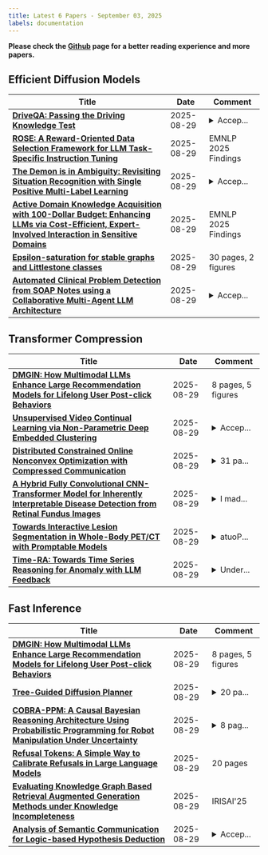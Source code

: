 ```yaml
---
title: Latest 6 Papers - September 03, 2025
labels: documentation
---
```

**Please check the [Github](https://github.com/zezhishao/MTS_Daily_ArXiv) page for a better reading experience and more papers.**

## Efficient Diffusion Models
| **Title** | **Date** | **Comment** |
| --- | --- | --- |
| **[DriveQA: Passing the Driving Knowledge Test](http://arxiv.org/abs/2508.21824v1)** | 2025-08-29 | <details><summary>Accep...</summary><p>Accepted by ICCV 2025. Project page: https://driveqaiccv.github.io/</p></details> |
| **[ROSE: A Reward-Oriented Data Selection Framework for LLM Task-Specific Instruction Tuning](http://arxiv.org/abs/2412.00631v2)** | 2025-08-29 | EMNLP 2025 Findings |
| **[The Demon is in Ambiguity: Revisiting Situation Recognition with Single Positive Multi-Label Learning](http://arxiv.org/abs/2508.21816v1)** | 2025-08-29 | <details><summary>Accep...</summary><p>Accepted by ICDM 2025</p></details> |
| **[Active Domain Knowledge Acquisition with 100-Dollar Budget: Enhancing LLMs via Cost-Efficient, Expert-Involved Interaction in Sensitive Domains](http://arxiv.org/abs/2508.17202v2)** | 2025-08-29 | EMNLP 2025 Findings |
| **[Epsilon-saturation for stable graphs and Littlestone classes](http://arxiv.org/abs/2508.21807v1)** | 2025-08-29 | 30 pages, 2 figures |
| **[Automated Clinical Problem Detection from SOAP Notes using a Collaborative Multi-Agent LLM Architecture](http://arxiv.org/abs/2508.21803v1)** | 2025-08-29 | <details><summary>Accep...</summary><p>Accepted to The 16th ACM Conference on Bioinformatics, Computational Biology, and Health Informatics (ACM-BCB 2025)(Poster Paper)</p></details> |

## Transformer Compression
| **Title** | **Date** | **Comment** |
| --- | --- | --- |
| **[DMGIN: How Multimodal LLMs Enhance Large Recommendation Models for Lifelong User Post-click Behaviors](http://arxiv.org/abs/2508.21801v1)** | 2025-08-29 | 8 pages, 5 figures |
| **[Unsupervised Video Continual Learning via Non-Parametric Deep Embedded Clustering](http://arxiv.org/abs/2508.21773v1)** | 2025-08-29 | <details><summary>Accep...</summary><p>Accepted to The 36th British Machine Vision Conference (BMVC 2025), Sheffield, UK</p></details> |
| **[Distributed Constrained Online Nonconvex Optimization with Compressed Communication](http://arxiv.org/abs/2503.22410v2)** | 2025-08-29 | <details><summary>31 pa...</summary><p>31 pages, 2 figures. arXiv admin note: text overlap with arXiv:2411.11574</p></details> |
| **[A Hybrid Fully Convolutional CNN-Transformer Model for Inherently Interpretable Disease Detection from Retinal Fundus Images](http://arxiv.org/abs/2504.08481v3)** | 2025-08-29 | <details><summary>I mad...</summary><p>I made an error in this version</p></details> |
| **[Towards Interactive Lesion Segmentation in Whole-Body PET/CT with Promptable Models](http://arxiv.org/abs/2508.21680v1)** | 2025-08-29 | <details><summary>atuoP...</summary><p>atuoPET4 Team LesionLocator</p></details> |
| **[Time-RA: Towards Time Series Reasoning for Anomaly with LLM Feedback](http://arxiv.org/abs/2507.15066v3)** | 2025-08-29 | <details><summary>Under...</summary><p>Under review. 19 pages, 8 figures, 12 tables. Code and dataset are publicly available</p></details> |

## Fast Inference
| **Title** | **Date** | **Comment** |
| --- | --- | --- |
| **[DMGIN: How Multimodal LLMs Enhance Large Recommendation Models for Lifelong User Post-click Behaviors](http://arxiv.org/abs/2508.21801v1)** | 2025-08-29 | 8 pages, 5 figures |
| **[Tree-Guided Diffusion Planner](http://arxiv.org/abs/2508.21800v1)** | 2025-08-29 | <details><summary>20 pa...</summary><p>20 pages, 11 figures, 14 tables (main paper + appendix) / under review / project page will be available after the paper becomes public in arxiv</p></details> |
| **[COBRA-PPM: A Causal Bayesian Reasoning Architecture Using Probabilistic Programming for Robot Manipulation Under Uncertainty](http://arxiv.org/abs/2403.14488v4)** | 2025-08-29 | <details><summary>8 pag...</summary><p>8 pages, 7 figures, accepted to the 2025 IEEE European Conference on Mobile Robots (ECMR 2025)</p></details> |
| **[Refusal Tokens: A Simple Way to Calibrate Refusals in Large Language Models](http://arxiv.org/abs/2412.06748v2)** | 2025-08-29 | 20 pages |
| **[Evaluating Knowledge Graph Based Retrieval Augmented Generation Methods under Knowledge Incompleteness](http://arxiv.org/abs/2504.05163v2)** | 2025-08-29 | IRISAI'25 |
| **[Analysis of Semantic Communication for Logic-based Hypothesis Deduction](http://arxiv.org/abs/2508.21755v1)** | 2025-08-29 | <details><summary>Accep...</summary><p>Accepted to 2025 IEEE Global Communications Conference</p></details> |

